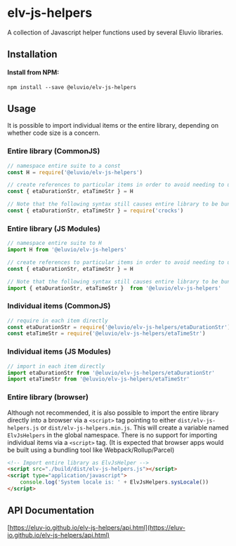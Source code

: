 # elv-js-helpers

A collection of Javascript helper functions used by several Eluvio libraries.

## Installation

#### Install from NPM:

```
npm install --save @eluvio/elv-js-helpers
```

## Usage

It is possible to import individual items or the entire library, depending on whether code size is a concern.

### Entire library (CommonJS)

```javascript
// namespace entire suite to a const
const H = require('@eluvio/elv-js-helpers')

// create references to particular items in order to avoid needing to use H. prefix
const { etaDurationStr, etaTimeStr } = H

// Note that the following syntax still causes entire library to be bundled into your project
const { etaDurationStr, etaTimeStr } = require('crocks')
```

### Entire library (JS Modules)

```javascript
// namespace entire suite to H
import H from '@eluvio/elv-js-helpers'

// create references to particular items in order to avoid needing to use H. prefix
const { etaDurationStr, etaTimeStr } = H

// Note that the following syntax still causes entire library to be bundled into your project
import { etaDurationStr, etaTimeStr }  from '@eluvio/elv-js-helpers'
```

### Individual items (CommonJS)

```javascript
// require in each item directly
const etaDurationStr = require('@eluvio/elv-js-helpers/etaDurationStr')
const etaTimeStr = require('@eluvio/elv-js-helpers/etaTimeStr')
```

### Individual items (JS Modules)

```javascript
// import in each item directly
import etaDurationStr from '@eluvio/elv-js-helpers/etaDurationStr'
import etaTimeStr from '@eluvio/elv-js-helpers/etaTimeStr'
```

### Entire library (browser)

Although not recommended, it is also possible to import the entire library directly into a browser via a `<script>` tag 
pointing to either `dist/elv-js-helpers.js` or `dist/elv-js-helpers.min.js`. This will create a variable named 
`ElvJsHelpers` in the global namespace. There is no support for importing individual items via a `<script>` tag. (It 
is expected that browser apps would be built using a bundling tool like Webpack/Rollup/Parcel)
```html
<!-- Import entire library as ElvJsHelper -->
<script src="./build/dist/elv-js-helpers.js"></script>
<script type="application/javascript">
    console.log('System locale is: ' + ElvJsHelpers.sysLocale())
</script>
```


## API Documentation
[https://eluv-io.github.io/elv-js-helpers/api.html](https://eluv-io.github.io/elv-js-helpers/api.html)

